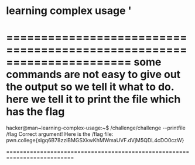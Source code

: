 # learning complex usage '
======================================================================
some commands are not easy to give out the output so we tell it what to do. here we tell it to print the file which has the flag 
============================================================================

hacker@man~learning-complex-usage:~$ /challenge/challenge --printfile /flag
Correct argument! Here is the /flag file:
pwn.college{sIgq6B78zziBMGSXkwKhMWmaUVF.dVjM5QDL4cDO0czW}

==========================================================================

